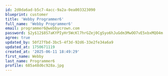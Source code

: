 ```yaml
---
id: 2d0da6ad-b5c7-4acc-9a2a-0ea003323090
blueprint: customer
title: 'Webby Programmer6'
full_name: 'Webby Programmer6'
email: programmer6@webbycrown.com
password: $2y$12$8S7aKYPIyHr5WcKl7hrGZej0CgSyo6hJuGdm3MwOO7vE5xbxMQO4m
agree: true
updated_by: 50f27fbd-3bc5-4f3d-92d6-33e2fe34a6a9
updated_at: 1750671119
created_at: '2025-06-11 18:49:29'
first_name: Webby
last_name: Programmer6
profile: 685a48d6c928a.jpg
---
```

